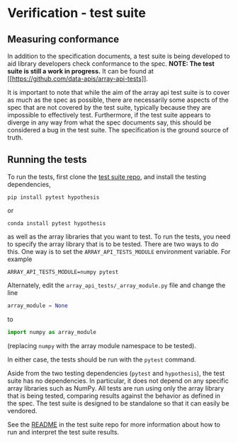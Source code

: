 # Verification - test suite

## Measuring conformance

In addition to the specification documents, a test suite is being developed to
aid library developers check conformance to the spec. **NOTE: The test suite
is still a work in progress.** It can be found at
[[https://github.com/data-apis/array-api-tests]].

It is important to note that while the aim of the array api test suite is to
cover as much as the spec as possible, there are necessarily some aspects of
the spec that are not covered by the test suite, typically because they are
impossible to effectively test. Furthermore, if the test suite appears to
diverge in any way from what the spec documents say, this should be considered
a bug in the test suite. The specification is the ground source of truth.

## Running the tests

To run the tests, first clone the [test suite
repo](https://github.com/data-apis/array-api-tests), and install the testing
dependencies,

    pip install pytest hypothesis

or

    conda install pytest hypothesis

as well as the array libraries that you want to test. To run the tests, you
need to specify the array library that is to be tested. There are two ways to
do this. One way is to set the `ARRAY_API_TESTS_MODULE` environment variable.
For example

    ARRAY_API_TESTS_MODULE=numpy pytest

Alternately, edit the `array_api_tests/_array_module.py` file and change the
line

```py
array_module = None
```

to

```py
import numpy as array_module
```

(replacing `numpy` with the array module namespace to be tested).

In either case, the tests should be run with the `pytest` command.

Aside from the two testing dependencies (`pytest` and `hypothesis`), the test
suite has no dependencies. In particular, it does not depend on any specific
array libraries such as NumPy. All tests are run using only the array library
that is being tested, comparing results against the behavior as defined in the
spec. The test suite is designed to be standalone so that it can easily be vendored.

See the
[README](https://github.com/data-apis/array-api-tests/blob/master/README.md)
in the test suite repo for more information about how to run and interpret the
test suite results.
